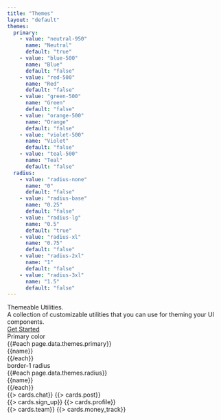 ```yaml
---
title: "Themes"
layout: "default"
themes:
  primary:
    - value: "neutral-950"
      name: "Neutral"
      default: "true"
    - value: "blue-500"
      name: "Blue"
      default: "false"
    - value: "red-500"
      name: "Red"
      default: "false"
    - value: "green-500"
      name: "Green"
      default: "false"
    - value: "orange-500"
      name: "Orange"
      default: "false"
    - value: "violet-500"
      name: "Violet"
      default: "false"
    - value: "teal-500"
      name: "Teal"
      default: "false"
  radius:
    - value: "radius-none"
      name: "0"
      default: "false"
    - value: "radius-base"
      name: "0.25"
      default: "false"
    - value: "radius-lg"
      name: "0.5"
      default: "true"
    - value: "radius-xl"
      name: "0.75"
      default: "false"
    - value: "radius-2xl"
      name: "1"
      default: "false"
    - value: "radius-3xl"
      name: "1.5"
      default: "false"
---
```


<div class="pt-16 pb-12 md:pt-20 md:pb-16">
    <div class="max-w-3xl font-crimson text-6xl md:text-7xl leading-none mb-4">
        <span class="font-medium tracking-tight text-gray-950">Themeable Utilities.</span>
    </div>
    <div class="max-w-2xl mt-0 mb-8 text-xl leading-relaxed">
        <span class="text-gray-700">A collection of customizable utilities that you can use for theming your UI components.</span>
    </div>
    <div class="flex items-center gap-2">
        <a href="/docs/theming" class="flex items-center px-4 py-3 rounded-lg bg-gray-900 hover:bg-gray-950 text-white no-underline cursor-pointer">
            <span class="font-medium text-sm">Get Started</span>
        </a>
    </div>

</div>
<div class="w-full mb-8">
    <div class="w-full flex flex-wrap gap-8 select-none">
        <div class="flex flex-col gap-2">
            <div class="text-sm font-bold leading-none">Primary color</div>
            <div class="flex flex-wrap gap-2">
            {{#each page.data.themes.primary}}
                <div class="rounded-md cursor-pointer border-1 border-gray-200 px-2 py-1 flex items-center gap-2" data-low-role="themes:primary:value" data-low-value="{{value}}" data-low-default="{{default}}">
                    <div class="w-5 h-5 bg-{{value}} rounded-full"></div>
                    <div class="text-xs font-medium">{{name}}</div>
                </div>
            {{/each}}
            </div>
        </div>
        <div class="flex flex-col gap-2">
            <div class="text-sm font-bold leading-none">border-1 radius</div>
            <div class="flex flex-wrap gap-2">
            {{#each page.data.themes.radius}}
                <div class="rounded-md cursor-pointer border-1 border-gray-200 px-2 py-1 flex items-center gap-2" data-low-role="themes:radius:value" data-low-value="{{value}}" data-low-default="{{default}}">
                    <div class="text-xs font-medium">{{name}}</div>
                </div>
            {{/each}}
            </div>
        </div>
    </div>
</div>
<style data-low-role="themes:primary:style"></style>
<style data-low-role="themes:radius:style"></style>
<div class="" data-low-role="themes:cards">
    <div class="grid gap-4 grid-cols-1 md:grid-cols-2 lg:grid-cols-3">
        <div class="flex flex-col gap-4">
            {{> cards.chat}}
            {{> cards.post}}
        </div>
        <div class="flex flex-col gap-4">
            {{> cards.sign_up}}
            {{> cards.profile}}
        </div>
        <div class="flex flex-col gap-4">
            {{> cards.team}}
            {{> cards.money_track}}
        </div>
    </div>
</div>

<script type="text/javascript">
    const addClass = (el, cn) => cn.split(" ").forEach(c => el.classList.add(c));
    const removeClass = (el, cn) => cn.split(" ").forEach(c => el.classList.remove(c));
    ["primary", "radius"].forEach(type => {
        const elements = Array.from(document.querySelectorAll(`div[data-low-role="themes:${type}:value"]`));
        elements.forEach(el => {
            el.addEventListener("click", () => {
                document.querySelector(`style[data-low-role="themes:${type}:style"]`).innerHTML = `:root{--low-${type}: var(--low-${el.dataset.lowValue});}`;
                elements.forEach(otherElement => removeClass(otherElement, "border-gray-950 border-2"));
                addClass(el, "border-gray-950 border-2");
            });
            if (el.dataset.lowDefault === "true") {
                addClass(el, "border-gray-950 border-2");
            }
        });
    });
</script>
